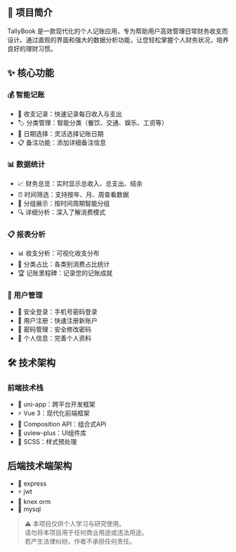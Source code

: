 ## 🎯 项目简介

TallyBook 是一款现代化的个人记账应用，专为帮助用户高效管理日常财务收支而设计。通过直观的界面和强大的数据分析功能，让您轻松掌握个人财务状况，培养良好的理财习惯。

## ✨ 核心功能

### 💰 智能记账
- 📝 收支记录：快速记录每日收入与支出
- 🏷️ 分类管理：智能分类（餐饮、交通、娱乐、工资等）
- 📅 日期选择：灵活选择记账日期
- 📋 备注功能：添加详细备注信息

### 📊 数据统计
- 📈 财务总览：实时显示总收入、总支出、结余
- ⏰ 时间筛选：支持按年、月、周查看数据
- 📑 分组展示：按时间周期智能分组
- 🔍 详细分析：深入了解消费模式

### 📋 报表分析
- 📊 收支分析：可视化收支分布
- 🎯 分类占比：各类别消费占比统计
- 🏆 记账里程碑：记录您的记账成就

### 👤 用户管理
- 🔐 安全登录：手机号密码登录
- 📝 用户注册：快速注册新账户
- 🔑 密码管理：安全修改密码
- 👤 个人信息：完善个人资料

## 🛠️ 技术架构
### 前端技术栈
- 🚀 uni-app：跨平台开发框架
- ⚡ Vue 3：现代化前端框架
- 🎨 Composition API：组合式API
- 🎯 uview-plus：UI组件库
- 💅 SCSS：样式预处理
## 后端技术端架构
- 🚀 express
- ⚡ jwt
- 🎨 knex orm
- 🎯 mysql


> ⚠️ 本项目仅供个人学习与研究使用。  
> 请勿将本项目用于任何商业用途或违法用途。  
> 若产生法律纠纷，作者不承担任何责任。
